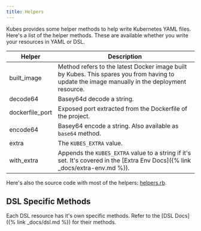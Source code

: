 ```yaml
---
title: Helpers
---
```


Kubes provides some helper methods to help write Kubernetes YAML files.  Here's a list of the helper methods. These are available whether you write your resources in YAML or DSL.

Helper | Description
--- | ---
built_image | Method refers to the latest Docker image built by Kubes. This spares you from having to update the image manually in the deployment resource.
decode64 | Basey64d decode a string.
dockerfile_port	| Exposed port extracted from the Dockerfile of the project.
encode64 | Basey64 encode a string. Also available as `base64` method.
extra | The `KUBES_EXTRA` value.
with_extra | Appends the `KUBES_EXTRA` value to a string if it's set. It's covered in the [Extra Env Docs]({% link _docs/extra-env.md %}).

Here's also the source code with most of the helpers: [helpers.rb](https://github.com/boltops-tools/kubes/blob/master/lib/kubes/compiler/shared/helpers.rb).

## DSL Specific Methods

Each DSL resource has it's own specific methods. Refer to the [DSL Docs]({% link _docs/dsl.md %}) for their methods.